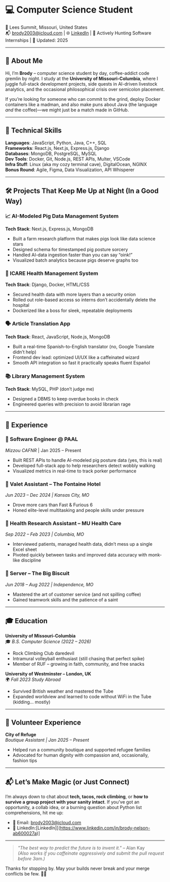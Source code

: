 # 💻 Computer Science Student 
📍 Lees Summit, Missouri, United States  
📬 brody2003@icloud.com | 🌐 [LinkedIn](https://www.linkedin.com/in/brody-nelson-ab600027a) | 🧠 Actively Hunting Software Internships | 📅 Updated: 2025  

---

## 👋 About Me  

Hi, I’m **Brody** – computer science student by day, coffee-addict code gremlin by night. I study at the **University of Missouri-Columbia**, where I juggle full-stack development projects, side quests in AI-driven livestock analytics, and the occasional philosophical crisis over semicolon placement.  

If you’re looking for someone who can commit to the grind, deploy Docker containers like a madman, and also make puns about Java (the language *and* the coffee)—we might just be a match made in GitHub.  

---

## 🧠 Technical Skills  
**Languages**: JavaScript, Python, Java, C++, SQL  
**Frameworks**: React.js, Next.js, Express.js, Django  
**Databases**: MongoDB, PostgreSQL, MySQL  
**Dev Tools**: Docker, Git, Node.js, REST APIs, Multer, VSCode  
**Infra Stuff**: Linux (aka my cozy terminal cave), DigitalOcean, NGINX  
**Bonus Round**: Agile, Figma, Data Visualization, API Whisperer  

---

## 🛠️ Projects That Keep Me Up at Night (In a Good Way)  

### 📈 AI-Modeled Pig Data Management System  
**Tech Stack**: Next.js, Express.js, MongoDB  
- Built a farm research platform that makes pigs look like data science stars  
- Designed schema for timestamped pig posture sorcery  
- Handled AI-data ingestion faster than you can say “oink!”  
- Visualized batch analytics because pigs deserve graphs too  

### 🏥 ICARE Health Management System  
**Tech Stack**: Django, Docker, HTML/CSS  
- Secured health data with more layers than a security onion  
- Rolled out role-based access so interns don’t accidentally delete the hospital  
- Dockerized like a boss for sleek, repeatable deployments  

### 🗣️ Article Translation App  
**Tech Stack**: React, JavaScript, Node.js, MongoDB  
- Built a real-time Spanish-to-English translator (no, Google Translate didn’t help)  
- Frontend dev lead: optimized UI/UX like a caffeinated wizard  
- Smooth API integration so fast it practically speaks fluent Español  

### 📚 Library Management System  
**Tech Stack**: MySQL, PHP (don’t judge me)  
- Designed a DBMS to keep overdue books in check  
- Engineered queries with precision to avoid librarian rage  

---

## 💼 Experience  

### 🐷 Software Engineer @ PAAL  
*Mizzou CAFNR* | Jan 2025 – Present  
- Built REST APIs to handle AI-modeled pig posture data (yes, this is real)  
- Developed full-stack app to help researchers detect wobbly walking  
- Visualized metrics in real-time to track porker performance  

### 🏨 Valet Assistant – The Fontaine Hotel  
*Jun 2023 – Dec 2024 | Kansas City, MO*  
- Drove more cars than Fast & Furious 6  
- Honed elite-level multitasking and people skills under pressure  

### 🧪 Health Research Assistant – MU Health Care  
*Sep 2022 – Feb 2023 | Columbia, MO*  
- Interviewed patients, managed health data, didn’t mess up a single Excel sheet  
- Pivoted quickly between tasks and improved data accuracy with monk-like discipline  

### 🍳 Server – The Big Biscuit  
*Jun 2018 – Aug 2022 | Independence, MO*  
- Mastered the art of customer service (and not spilling coffee)  
- Gained teamwork skills and the patience of a saint  

---

## 🎓 Education  

**University of Missouri-Columbia**  
🎓 *B.S. Computer Science (2022 – 2026)*  
- Rock Climbing Club daredevil  
- Intramural volleyball enthusiast (still chasing that perfect spike)  
- Member of RUF – growing in faith, community, and free snacks  

**University of Westminster – London, UK**  
🌍 *Fall 2023 Study Abroad*  
- Survived British weather and mastered the Tube  
- Expanded worldview and learned to code without WiFi in the Tube (kidding... mostly)  

---

## 🤝 Volunteer Experience  

**City of Refuge**  
*Boutique Assistant | Jan 2025 – Present*  
- Helped run a community boutique and supported refugee families  
- Advocated for human dignity with compassion and, occasionally, fashion tips  

---

## 📬 Let’s Make Magic (or Just Connect)  

I’m always down to chat about **tech, tacos, rock climbing**, or **how to survive a group project with your sanity intact**. If you’ve got an opportunity, a collab idea, or a burning question about Python list comprehensions, hit me up:  

- 📧 Email: brody2003@icloud.com 
- 💼 LinkedIn:[LinkedIn][(https://www.linkedin.com/in/brody-nelson-ab600027a)]
---

> _"The best way to predict the future is to invent it."_ – Alan Kay  
> _(Also works if you caffeinate aggressively and submit the pull request before 3am.)_  

Thanks for stopping by. May your builds never break and your merge conflicts be few. 🚀🖖
